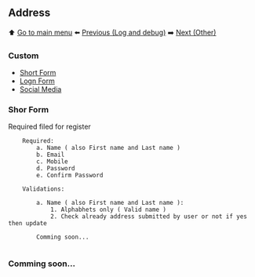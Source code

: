 ## Address

⬆️ [Go to main menu](README.md#e-commerce-logics) ⬅️ [Previous (Log and debug)](register.md) ➡️ [Next (Other)](register.md)

### Custom
- [Short Form](#user-address)
- [Logn Form](#billing-address)
- [Social Media](#shipping-address)

### Shor Form

Required filed for register

``` 
    Required:
        a. Name ( also First name and Last name )
        b. Email 
        c. Mobile
        d. Password 
        e. Confirm Password

    Validations:

        a. Name ( also First name and Last name ):
            1. Alphabhets only ( Valid name ) 
            2. Check already address submitted by user or not if yes then update
        
        Comming soon... 
  
```
###   Comming soon... 